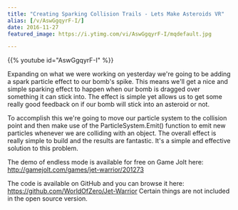 ```yaml
---
title: "Creating Sparking Collision Trails - Lets Make Asteroids VR"
alias: [/v/AswGgqyrF-I/]
date: 2016-11-27
featured_image: https://i.ytimg.com/vi/AswGgqyrF-I/mqdefault.jpg

---
```


{{% youtube id="AswGgqyrF-I" %}}

Expanding on what we were working on yesterday we're going to be adding a spark particle effect to our bomb's spike. This means we'll get a nice and simple sparking effect to happen when our bomb is dragged over something it can stick into. The effect is simple yet allows us to get some really good feedback on if our bomb will stick into an asteroid or not.

To accomplish this we're going to move our particle system to the collision point and then make use of the ParticleSystem.Emit() function to emit new particles whenever we are colliding with an object. The overall effect is really simple to build and the results are fantastic. It's a simple and effective solution to this problem.

The demo of endless mode is available for free on Game Jolt here: http://gamejolt.com/games/jet-warrior/201273

The code is available on GitHub and you can browse it here: https://github.com/WorldOfZero/Jet-Warrior
Certain things are not included in the open source version.